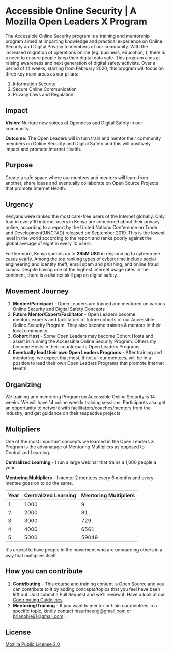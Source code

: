 # Accessible Online Security | A Mozilla Open Leaders X Program 

The Accessible Online Security program is a training and mentorship program aimed at imparting knowledge and practical experience on Online Security and Digital Privacy to members of our community. With the increased migration of operations online (eg. business, education, ), there is a need to ensure people keep their digital data safe. This program aims at raising awareness and next generation of digital safety activists. Over a period of 14 weeks, starting from February 2020, this program will focus on three key main areas as our pillars:
1. Information Security
2. Secure Online Communication
3. Privacy Laws and Regulation 

## Impact ##
__Vision:__ Nurture new voices of Openness and Digital Safety in our community. 

__Outcome:__ The Open Leaders will in turn train and mentor their community members on Online Security and Digital Safety and this will positively impact and promote Internet Health. 

## Purpose ##
Create a safe space where our mentees and mentors will learn from another, share ideas and eventually collaborate on Open Source Projects that promote Internet Health.

## Urgency ##
Kenyans were ranked the most care-free users of the Internet globally. Only four in every 10 internet users in Kenya are concerned about their privacy online, according to a report by the United Nations Conference on Trade and Development(UNCTAD) released on September 2019. This is the lowest level in the world according to the report and ranks poorly against the global average of eight in every 10 users. 

Furthermore, Kenya spends up to __295M USD__ in responding to cybercrime cases yearly. Among the top ranking types of cybercrime include social engineering and identity theft, email spam and phishing, and online fraud scams. Despite having one of the highest internet usage rates in the continent, there is a distinct skill gap on digital safety. 

## Movement Journey ##
1. __Mentee/Paricipant__ - Open Leaders are trained and mentored on various Online Security and Digital Safety Concepts
2. __Future Mentor/Expert/Facilitator__ - Open Leaders become mentors,experts and facilitators of future cohorts of our Accessible Online Security Program. They also become trainers & mentors in their local community.
3. __Cohort Host__ - Some Open Leaders may become Cohort Hosts and assist in running the Accessible Online Security Program. Others my become Hosts in their counterparts Open Leaders Programs.   
4. __Eventually lead their own Open Leaders Programs__ - After training and mentoring, we expect that most, if not all our mentees, will be in a position to lead their own Open Leaders Programs that promote Internet Health.

## Organizing ##
We training and mentoring Program on Accessible Online Security is 14 weeks. We will have 14 online weekly training sessions. Participants also get an opportunity to network with facilitators/coaches/mentors from the Industry, and get guidance on their respective projects

## Multipliers ##

One of the most important concepts we learned in the Open Leaders X Program is the advanatage of Mentoring Multipliers as opposed to Centralized Learning. 

__Centralized Learning__ - I run a large webinar that trains a 1,000 people a year

__Mentoring Multipliers__ - I mentor 2 mentees every 6 months and every mentee goes on to do the same.

Year   | Centralized Learning  | Mentoring Multipliers
-------| --------------------  |-----------------------
1      |    1000               | 9
2      |    2000               | 81
3      |    3000               | 729
4      |    4000               | 6561
5      |    5000               | 59049

It's crucial to have people in the movement who are onboarding others in a way that multiplies itself. 

## How you can contribute ##
1. __Contributing__ - This course and training content is Open Source and you can contribute to it by adding concepts/topics that you feel have been left out. Just submit a Pull Request and we'll review it. Have a look at our [Contributing Guidelines](https://github.com/the-mind/OnlineSecurity/blob/master/CONTRIBUTING.md).
2. __Mentoring/Training__ - If you want to mentor or train our mentees in a specific topic, kindly contact maurineeng@gmail.com or brianobie91@gmail.com .

## License ##
[Mozilla Public License 2.0](https://github.com/the-mind/OnlineSecurity/blob/master/LICENSE)

  
